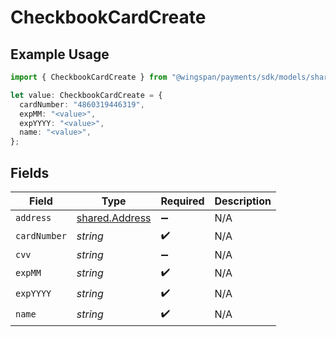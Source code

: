 # CheckbookCardCreate

## Example Usage

```typescript
import { CheckbookCardCreate } from "@wingspan/payments/sdk/models/shared";

let value: CheckbookCardCreate = {
  cardNumber: "4860319446319",
  expMM: "<value>",
  expYYYY: "<value>",
  name: "<value>",
};
```

## Fields

| Field                                                   | Type                                                    | Required                                                | Description                                             |
| ------------------------------------------------------- | ------------------------------------------------------- | ------------------------------------------------------- | ------------------------------------------------------- |
| `address`                                               | [shared.Address](../../../sdk/models/shared/address.md) | :heavy_minus_sign:                                      | N/A                                                     |
| `cardNumber`                                            | *string*                                                | :heavy_check_mark:                                      | N/A                                                     |
| `cvv`                                                   | *string*                                                | :heavy_minus_sign:                                      | N/A                                                     |
| `expMM`                                                 | *string*                                                | :heavy_check_mark:                                      | N/A                                                     |
| `expYYYY`                                               | *string*                                                | :heavy_check_mark:                                      | N/A                                                     |
| `name`                                                  | *string*                                                | :heavy_check_mark:                                      | N/A                                                     |